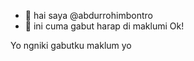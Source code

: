 - 👋 hai saya  @abdurrohimbontro
- 👀 ini cuma gabut harap di maklumi
Ok!

<!---
abdurrohimbontro/abdurrohimbontro is a ✨ special ✨ repository because its `README.md` (this file) appears on your GitHub profile.
You can click the Preview link to take a look at your changes.
--->
Yo ngniki gabutku maklum yo
